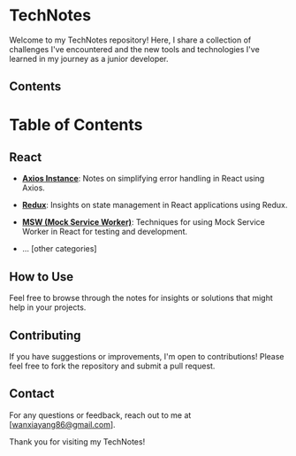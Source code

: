 # TechNotes

Welcome to my TechNotes repository! Here, I share a collection of challenges I've encountered and the new tools and technologies I've learned in my journey as a junior developer.

## Contents
# Table of Contents

## React
- [**Axios Instance**](https://github.com/WanxiaJaneYang/TechNotes/tree/main/React/axios%20instance): Notes on simplifying error handling in React using Axios.
- [**Redux**](https://github.com/WanxiaJaneYang/TechNotes/tree/main/React/redux): Insights on state management in React applications using Redux.
- [**MSW (Mock Service Worker)**](https://github.com/WanxiaJaneYang/TechNotes/tree/main/React/msw): Techniques for using Mock Service Worker in React for testing and development.

- ... [other categories]

## How to Use
Feel free to browse through the notes for insights or solutions that might help in your projects. 

## Contributing
If you have suggestions or improvements, I'm open to contributions! Please feel free to fork the repository and submit a pull request.

## Contact
For any questions or feedback, reach out to me at [wanxiayang86@gmail.com].

Thank you for visiting my TechNotes!
